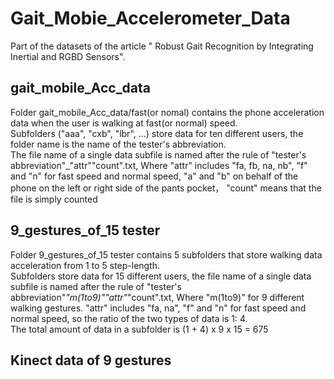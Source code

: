 # Gait_Mobie_Accelerometer_Data
Part of the datasets of the  article " Robust Gait Recognition by Integrating Inertial and RGBD Sensors".  
## gait_mobile_Acc_data
Folder gait_mobile_Acc_data/fast(or nomal) contains the phone acceleration data when the user is walking at fast(or normal) speed.   
Subfolders ("aaa", "cxb", "lbr", ...) store data for ten different users, the folder name is the name of the tester's abbreviation.   
The file name of a single data subfile is named after the rule of "tester's abbreviation"_"attr""count".txt, Where "attr" includes "fa, fb, na, nb", "f" and "n" for fast speed and normal speed, "a" and "b" on behalf of the phone on the left or right side of the pants pocket， "count" means that the file is simply counted
## 9_gestures_of_15 tester
Folder 9_gestures_of_15 tester contains 5 subfolders that store walking data acceleration from 1 to 5 step-length.  
Subfolders store data for 15 different users, the file name of a single data subfile is named after the rule of "tester's abbreviation"_"m(1to9)""attr"_"count".txt, Where "m(1to9)" for 9 different walking gestures. "attr" includes "fa, na", "f" and "n" for fast speed and normal speed, so the ratio of the two types of data is 1: 4.  
The total amount of data in a subfolder is (1 + 4) x 9 x 15 = 675
## Kinect data of 9 gestures
